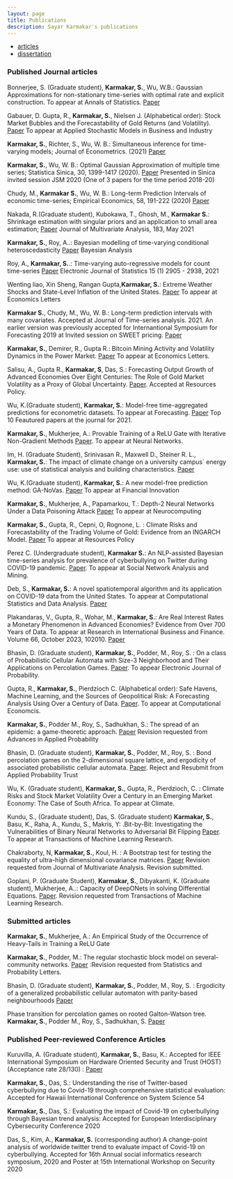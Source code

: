 ```yaml
---
layout: page
title: Publications
description: Sayar Karmakar's publications
---
```


<div class="navbar">
    <div class="navbar-inner">
        <ul class="nav">
            <li><a href="#articles">articles</a></li>
            <li><a href="#thesis">dissertation</a></li>
        </ul>
    </div>
</div>


### <a name="articles"></a>Published Journal articles

Bonnerjee, S. (Graduate student), **Karmakar, S.**, Wu, W.B.: Gaussian Approximations for non-stationary time-series with optimal rate and explicit construction. To appear at Annals of Statistics. [Paper](https://sayarkarmakar.github.io/publications/aos.pdf)

Gabauer, D. Gupta, R., **Karmakar, S.**, Nielsen J. (Alphabetical order): Stock Market Bubbles and the Forecastability of Gold Returns (and Volatility). [Paper](https://www.up.ac.za/media/shared/61/WP/wp_2022_28.zp220424.pdf)
To appear at Applied Stochastic Models in Business and Industry

**Karmakar, S.**, Richter, S., Wu, W. B.: Simultaneous inference for time-varying models; Journal of Econometrics. (2021)
[Paper](https://doi.org/10.1016/j.jeconom.2021.03.002) 



**Karmakar, S.**, Wu, W. B.: Optimal Gaussian Approximation of multiple time series; Statistica Sinica, 30, 1399-1417 (2020). [Paper](doi.org/10.5705/ss.202017.0303) Presented in Sinica invited session JSM 2020 (One of 3 papers for the time period 2018-20)

Chudy, M., **Karmakar S.**, Wu, W. B.: Long-term Prediction Intervals of economic time-series; Empirical Economics, 58, 191-222 (2020) [Paper](https://doi.org/10.1007/s00181-019-01689-2) 

Nakada, R.(Graduate student), Kubokawa, T., Ghosh, M., **Karmakar S.**: Shrinkage estimation with singular priors and an application to small area estimation; [Paper](https://doi.org/10.1016/j.jmva.2021.104726) Journal of Multivariate Analysis, 183, May 2021

**Karmakar, S.**, Roy, A..: Bayesian modelling of time-varying conditional heteroscedasticity [Paper](https://doi.org/10.1214/21-BA1267) Bayesian Analysis

Roy, A., **Karmakar, S.**.: Time-varying auto-regressive models for count time-series [Paper](https://doi.org/10.1214/21-EJS1851) Electronic Journal of Statistics 15 (1) 2905 - 2938, 2021 

Wenting liao, Xin Sheng,
Rangan Gupta,**Karmakar, S.**: Extreme Weather Shocks and State-Level Inflation of the United States.  [Paper](https://www.up.ac.za/media/shared/61/WP/wp_2024_02.zp246337.pdf) 
To appear at Economics Letters

**Karmakar S.**, Chudy, M., Wu, W. B.: Long-term prediction intervals with many covariates. Accepted at Journal of Time-series analysis. 2021. An earlier version was previously accepted for
Internantional Symposium for Forecasting 2019 at Invited session on SWEET pricing.  [Paper](https://doi.org/10.1111/jtsa.12629) 

**Karmakar, S.**, Demirer, R., Gupta R.: Bitcoin Mining Activity and Volatility Dynamics in the Power Market. [Paper](https://sayarkarmakar.github.io/publications/Bitcoinindex.pdf)  To appear at Economics Letters. 

Salisu, A., Gupta R., **Karmakar, S**, Das, S.: Forecasting Output Growth of Advanced Economies Over Eight Centuries: The Role of Gold Market Volatility as a Proxy of Global Uncertainty. [Paper](https://doi.org/10.1016/j.resourpol.2021.102527). Accepted at Resources Policy.

Wu, K.(Graduate student), **Karmakar, S.**: Model-free time-aggregated predictions for econometric datasets. To appear at Forecasting. [Paper](https://doi.org/10.3390/forecast3040055) Top 10 Feautured papers at the journal for 2021. 

**Karmakar, S.**, Mukherjee, A.: Provable Training of a ReLU Gate with Iterative Non-Gradient Methods [Paper](https://sayarkarmakar.github.io/publications/nnmodsgd.pdf). To appear at Neural Networks.

Im, H. (Graduate Student), Srinivasan R.,  Maxwell D., Steiner R. L.,
**Karmakar, S.**: The  impact  of  climate  change  on  a  university 
campus` energy use: use of statistical analysis and building characteristics. 
[Paper](https://www.mdpi.com/2075-5309/12/2/108) 

Wu, K.(Graduate student), **Karmakar, S.**: A new model-free prediction method: GA-NoVas. [Paper](https://arxiv.org/abs/2112.08601)  To appear at Financial Innovation

**Karmakar, S.**, Mukherjee, A., Papamarkou, T.: Depth-2 Neural Networks Under a Data Poisoning Attack [Paper](https://arxiv.org/abs/2005.01699) To appear at Neurocomputing

**Karmakar, S.**, Gupta, R., Cepni, O,  Rognone, L. : Climate Risks and Forecastability of the Trading Volume of Gold: Evidence from an INGARCH Model. [Paper](https://sayarkarmakar.github.io/publications/countingarch.pdf) To appear at Resources Policy


Perez C. (Undergraduate student), **Karmakar S.**: An NLP-assisted Bayesian time-series analysis for prevalence of cyberbullying on Twitter during COVID-19 pandemic. [Paper](https://arxiv.org/abs/2208.04980). To appear at Social Network Analysis and Mining.


Deb, S., **Karmakar, S.**: A novel spatiotemporal algorithm and its application on COVID-19 data from the United States. To appear at Computational Statistics and Data Analysis. [Paper](https://sayarkarmakar.github.io/publications/CSDA_final_version.pdf)


Plakandaras, V.,  Gupta, R.,  Wohar, M.,  **Karmakar, S.**: Are Real Interest Rates a Monetary Phenomenon in Advanced Economies? Evidence from Over 700 Years of Data. To appear at Research in International Business and Finance. Volume 66, October 2023, 102010. [Paper](https://www.sciencedirect.com/science/article/abs/pii/S0275531923001368?dgcid=coauthor)

Bhasin, D. (Graduate student), **Karmakar, S.**, Podder, M., Roy, S. : On a class of Probabilistic Cellular Automata with Size-3 Neighborhood and Their Applications on Percolation Games.  [Paper](https://arxiv.org/abs/2208.11670). To appear Electronic Journal of Probability. 

Gupta, R., **Karmakar, S.**, Pierdzioch C. (Alphabetical order): Safe Havens, Machine Learning, and the Sources of Geopolitical Risk: A Forecasting Analysis Using Over a Century of Data. 
[Paper](https://sayarkarmakar.github.io/publications/safehavens.pdf). To appear at Computational Economcis.


**Karmakar, S.**, Podder M., Roy, S., Sadhukhan, S.: The spread of an epidemic: a game-theoretic approach.  [Paper](https://arxiv.org/abs/2303.11402)
Revision requested from Advances in Applied Probability

Bhasin, D. (Graduate student), **Karmakar, S.**, Podder, M., Roy, S. : Bond percolation games on the 2-dimensional square lattice, and ergodicity of associated probabilistic cellular automata. [Paper](https://arxiv.org/abs/2405.12199). Reject and Resubmit from Applied Probability Trust



Wu, K. (Graduate student), **Karmakar, S.**, Gupta, R., Pierdzioch, C. : Climate Risks and Stock Market Volatility Over a Century in an Emerging Market Economy: The Case of South Africa. To appear at Climate.

Kundu, S., (Graduate student), Das, S. (Graduate student) **Karmakar, S.**, Basu, K., Raha, A., Kundu, S.,  Makris, Y: .Bit-by-Bit: Investigating the Vulnerabilities of Binary Neural Networks to Adversarial Bit Flipping [Paper](https://sayarkarmakar.github.io/publications/tmlr.pdf). To appear at Transactions of Machine Learning Research.

Chakraborty, N, **Karmakar, S.**, Koul, H. : A Bootstrap test for testing the equality of ultra-high dimensional covariance matrices. [Paper](https://sayarkarmakar.github.io/publications/jmva.pdf) Revision requested from Journal of Multivariate Analysis. Revision submitted.

Goplani, P. (Graduate Student), **Karmakar, S.**, Dibyakanti, K. (Graduate student), Mukherjee, A..: Capacity of DeepONets in solving Differential Equations.  [Paper](https://arxiv.org/abs/2205.11539). Revision requested from Transactions of Machine Learning Research.

### <a name="articles"></a>Submitted articles



**Karmakar, S.**, Mukherjee, A.: An Empirical Study of the Occurrence of Heavy-Tails in Training a ReLU Gate 

**Karmakar, S.**, Podder, M.: The regular stochastic block model on several-community networks. [Paper](https://arxiv.org/abs/2002.05577) :Revision requested from Statistics and Probability Letters. 


Bhasin, D. (Graduate student), **Karmakar, S.**, Podder, M., Roy, S. : Ergodicity of a generalized probabilistic cellular automaton with parity-based neighbourhoods  [Paper](https://arxiv.org/abs/2212.01753)

Phase transition for percolation games on rooted Galton-Watson tree. **Karmakar, S.**, 
Podder M., Roy, S., Sadhukhan, S.  [Paper](https://arxiv.org/abs/2303.09771)



### <a name="articles"></a> Published Peer-reviewed Conference Articles 

Kuruvilla, A. (Graduate student), **Karmakar, S.**, Basu, K.: Accepted for IEEE International Symposium on Hardware Oriented Security and Trust (HOST) (Acceptance rate 28/130) : [Paper](https://sayarkarmakar.github.io/publications/hpctimeseries.pdf)

**Karmakar, S.**, Das, S.: Understanding the rise of Twitter-based cyberbullying due to Covid-19 through comprehensive statistical evaluation: Accepted for Hawaii International Conference on System Science 54 

**Karmakar, S.**, Das, S.: Evaluating the impact of Covid-19 on cyberbullying through Bayesian trend analysis: Accepted for European Interdisciplinary Cybersecurity Conference 2020

Das, S., Kim, A., **Karmakar, S.** (corresponding author) A change-point analysis of worldwide twitter trend to evaluate impact of Covid-19 on cyberbullying. Accepted for 16th Annual social informatics research symposium, 2020 and Poster at 15th International Workshop on Security 2020






